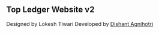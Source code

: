## Top Ledger Website v2

Designed by Lokesh Tiwari
Developed by [Dishant Agnihotri](https://dishantagnihotri.com)
